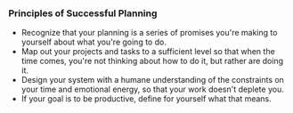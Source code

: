 ### Principles of Successful Planning

- Recognize that your planning is a series of promises you're making to yourself about what you're going to do.
- Map out your projects and tasks to a sufficient level so that when the time comes, you're not thinking about how to do it, but rather are doing it.
- Design your system with a humane understanding of the constraints on your time and emotional energy, so that your work doesn't deplete you.
- If your goal is to be productive, define for yourself what that means.
